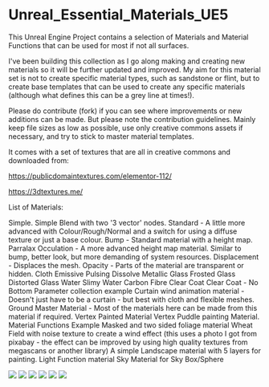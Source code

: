 # Unreal_Essential_Materials_UE5
 
This Unreal Engine Project contains a selection of Materials and Material Functions that can be used for most if not all surfaces.

I've been building this collection as I go along making and creating new materials so it will be further updated and improved. My aim for this material set is not to create specific material types, such as sandstone or flint, but to create base templates that can be used to create any specific materials (although what defines this can be a grey line at times!).

Please do contribute (fork) if you can see where improvements or new additions can be made. But please note the contribution guidelines. Mainly keep file sizes as low as possible, use only creative commons assets if necessary, and try to stick to master material templates.

It comes with a set of textures that are all in creative commons and downloaded from:

https://publicdomaintextures.com/elementor-112/

https://3dtextures.me/

List of Materials:

Simple.
Simple Blend with two '3 vector' nodes.
Standard - A little more advanced with Colour/Rough/Normal and a switch for using a diffuse texture or just a base colour.
Bump - Standard material with a height map.
Parralax Occulation - A more advanced height map material. Similar to bump, better look, but more demanding of system resources.
Displacement - Displaces the mesh.
Opacity - Parts of the material are transparent or hidden.
Cloth
Emissive
Pulsing
Dissolve
Metallic
Glass
Frosted Glass
Distorted Glass
Water
Slimy Water
Carbon Fibre
Clear Coat
Clear Coat - No Bottom
Parameter collection example
Curtain wind animation material - Doesn't just have to be a curtain - but best with cloth and flexible meshes.
Ground
Master Material - Most of the materials here can be made from this material if required.
Vertex Painted Material
Vertex Puddle painting Material.
Material Functions Example
Masked and two sided foliage material
Wheat Field with noise texture to create a wind effect (this uses a photo I got from pixabay - the effect can be improved by using high quality textures from megascans or another library)
A simple Landscape material with 5 layers for painting.
Light Function material
Sky Material for Sky Box/Sphere


![](https://github.com/motionforge/Unreal_Engine_Essential_Materials_UE5/blob/main/ScreenShots/Materials%201.png)
![](https://github.com/motionforge/Unreal_Engine_Essential_Materials_UE5/blob/main/ScreenShots/Materials%202.png)
![](https://github.com/motionforge/Unreal_Engine_Essential_Materials_UE5/blob/main/ScreenShots/Materials%204.jpg)
![](https://github.com/motionforge/Unreal_Engine_Essential_Materials_UE5/blob/main/ScreenShots/Materials%205.jpg)
![](https://github.com/motionforge/Unreal_Engine_Essential_Materials_UE5/blob/main/ScreenShots/Materials%205.jpg)
![](https://github.com/motionforge/Unreal_Engine_Essential_Materials_UE5/blob/main/ScreenShots/Unreal%20Landscape%20Material.jpg)
